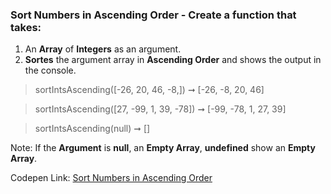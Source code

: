 ### Sort Numbers in Ascending Order - Create a function that takes: 

1. An **Array** of **Integers** as an argument. 
1. **Sortes** the argument array in **Ascending Order** and shows the output in the console.

> sortIntsAscending([-26, 20, 46, -8,]) ➞ [-26, -8, 20, 46] 

> sortIntsAscending([27, -99, 1, 39, -78]) ➞ [-99, -78, 1, 27, 39]

> sortIntsAscending(null) ➞ []

Note: If the **Argument** is **null**, an **Empty Array**, **undefined** show an **Empty Array**. 

Codepen Link: [Sort Numbers in Ascending Order](https://codepen.io/javascriptstudent/pen/oNxLdWa?editors=0012)